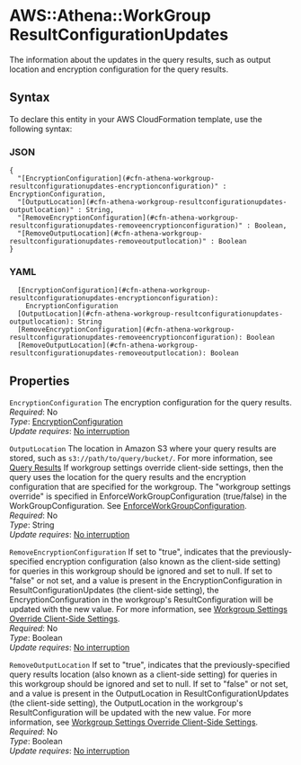 # AWS::Athena::WorkGroup ResultConfigurationUpdates<a name="aws-properties-athena-workgroup-resultconfigurationupdates"></a>

The information about the updates in the query results, such as output location and encryption configuration for the query results\.

## Syntax<a name="aws-properties-athena-workgroup-resultconfigurationupdates-syntax"></a>

To declare this entity in your AWS CloudFormation template, use the following syntax:

### JSON<a name="aws-properties-athena-workgroup-resultconfigurationupdates-syntax.json"></a>

```
{
  "[EncryptionConfiguration](#cfn-athena-workgroup-resultconfigurationupdates-encryptionconfiguration)" : EncryptionConfiguration,
  "[OutputLocation](#cfn-athena-workgroup-resultconfigurationupdates-outputlocation)" : String,
  "[RemoveEncryptionConfiguration](#cfn-athena-workgroup-resultconfigurationupdates-removeencryptionconfiguration)" : Boolean,
  "[RemoveOutputLocation](#cfn-athena-workgroup-resultconfigurationupdates-removeoutputlocation)" : Boolean
}
```

### YAML<a name="aws-properties-athena-workgroup-resultconfigurationupdates-syntax.yaml"></a>

```
  [EncryptionConfiguration](#cfn-athena-workgroup-resultconfigurationupdates-encryptionconfiguration): 
    EncryptionConfiguration
  [OutputLocation](#cfn-athena-workgroup-resultconfigurationupdates-outputlocation): String
  [RemoveEncryptionConfiguration](#cfn-athena-workgroup-resultconfigurationupdates-removeencryptionconfiguration): Boolean
  [RemoveOutputLocation](#cfn-athena-workgroup-resultconfigurationupdates-removeoutputlocation): Boolean
```

## Properties<a name="aws-properties-athena-workgroup-resultconfigurationupdates-properties"></a>

`EncryptionConfiguration`  <a name="cfn-athena-workgroup-resultconfigurationupdates-encryptionconfiguration"></a>
The encryption configuration for the query results\.  
*Required*: No  
*Type*: [EncryptionConfiguration](aws-properties-athena-workgroup-encryptionconfiguration.md)  
*Update requires*: [No interruption](https://docs.aws.amazon.com/AWSCloudFormation/latest/UserGuide/using-cfn-updating-stacks-update-behaviors.html#update-no-interrupt)

`OutputLocation`  <a name="cfn-athena-workgroup-resultconfigurationupdates-outputlocation"></a>
The location in Amazon S3 where your query results are stored, such as `s3://path/to/query/bucket/`\. For more information, see [Query Results](https://docs.aws.amazon.com/athena/latest/ug/querying.html) If workgroup settings override client\-side settings, then the query uses the location for the query results and the encryption configuration that are specified for the workgroup\. The "workgroup settings override" is specified in EnforceWorkGroupConfiguration \(true/false\) in the WorkGroupConfiguration\. See [EnforceWorkGroupConfiguration](https://docs.aws.amazon.com/AWSCloudFormation/latest/UserGuide/aws-properties-athena-workgroup-workgroupconfigurationupdates.html#cfn-athena-workgroup-workgroupconfigurationupdates-enforceworkgroupconfiguration)\.  
*Required*: No  
*Type*: String  
*Update requires*: [No interruption](https://docs.aws.amazon.com/AWSCloudFormation/latest/UserGuide/using-cfn-updating-stacks-update-behaviors.html#update-no-interrupt)

`RemoveEncryptionConfiguration`  <a name="cfn-athena-workgroup-resultconfigurationupdates-removeencryptionconfiguration"></a>
If set to "true", indicates that the previously\-specified encryption configuration \(also known as the client\-side setting\) for queries in this workgroup should be ignored and set to null\. If set to "false" or not set, and a value is present in the EncryptionConfiguration in ResultConfigurationUpdates \(the client\-side setting\), the EncryptionConfiguration in the workgroup's ResultConfiguration will be updated with the new value\. For more information, see [Workgroup Settings Override Client\-Side Settings](https://docs.aws.amazon.com/athena/latest/ug/workgroups-settings-override.html)\.  
*Required*: No  
*Type*: Boolean  
*Update requires*: [No interruption](https://docs.aws.amazon.com/AWSCloudFormation/latest/UserGuide/using-cfn-updating-stacks-update-behaviors.html#update-no-interrupt)

`RemoveOutputLocation`  <a name="cfn-athena-workgroup-resultconfigurationupdates-removeoutputlocation"></a>
If set to "true", indicates that the previously\-specified query results location \(also known as a client\-side setting\) for queries in this workgroup should be ignored and set to null\. If set to "false" or not set, and a value is present in the OutputLocation in ResultConfigurationUpdates \(the client\-side setting\), the OutputLocation in the workgroup's ResultConfiguration will be updated with the new value\. For more information, see [Workgroup Settings Override Client\-Side Settings](https://docs.aws.amazon.com/athena/latest/ug/workgroups-settings-override.html)\.  
*Required*: No  
*Type*: Boolean  
*Update requires*: [No interruption](https://docs.aws.amazon.com/AWSCloudFormation/latest/UserGuide/using-cfn-updating-stacks-update-behaviors.html#update-no-interrupt)